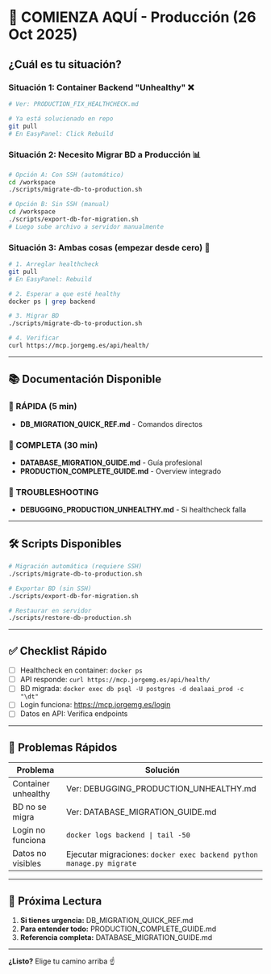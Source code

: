 # 🚀 COMIENZA AQUÍ - Producción (26 Oct 2025)

## ¿Cuál es tu situación?

### Situación 1: Container Backend "Unhealthy" ❌
```bash
# Ver: PRODUCTION_FIX_HEALTHCHECK.md

# Ya está solucionado en repo
git pull
# En EasyPanel: Click Rebuild
```

### Situación 2: Necesito Migrar BD a Producción 📊
```bash
# Opción A: Con SSH (automático)
cd /workspace
./scripts/migrate-db-to-production.sh

# Opción B: Sin SSH (manual)
cd /workspace
./scripts/export-db-for-migration.sh
# Luego sube archivo a servidor manualmente
```

### Situación 3: Ambas cosas (empezar desde cero) 🎯
```bash
# 1. Arreglar healthcheck
git pull
# En EasyPanel: Rebuild

# 2. Esperar a que esté healthy
docker ps | grep backend

# 3. Migrar BD
./scripts/migrate-db-to-production.sh

# 4. Verificar
curl https://mcp.jorgemg.es/api/health/
```

---

## 📚 Documentación Disponible

### 🎯 RÁPIDA (5 min)
- **DB_MIGRATION_QUICK_REF.md** - Comandos directos

### 📖 COMPLETA (30 min)
- **DATABASE_MIGRATION_GUIDE.md** - Guía profesional
- **PRODUCTION_COMPLETE_GUIDE.md** - Overview integrado

### 🔧 TROUBLESHOOTING
- **DEBUGGING_PRODUCTION_UNHEALTHY.md** - Si healthcheck falla

---

## 🛠️ Scripts Disponibles

```bash
# Migración automática (requiere SSH)
./scripts/migrate-db-to-production.sh

# Exportar BD (sin SSH)
./scripts/export-db-for-migration.sh

# Restaurar en servidor
./scripts/restore-db-production.sh
```

---

## ✅ Checklist Rápido

- [ ] Healthcheck en container: `docker ps`
- [ ] API responde: `curl https://mcp.jorgemg.es/api/health/`
- [ ] BD migrada: `docker exec db psql -U postgres -d dealaai_prod -c "\dt"`
- [ ] Login funciona: https://mcp.jorgemg.es/login
- [ ] Datos en API: Verifica endpoints

---

## 🚨 Problemas Rápidos

| Problema | Solución |
|----------|----------|
| Container unhealthy | Ver: DEBUGGING_PRODUCTION_UNHEALTHY.md |
| BD no se migra | Ver: DATABASE_MIGRATION_GUIDE.md |
| Login no funciona | `docker logs backend \| tail -50` |
| Datos no visibles | Ejecutar migraciones: `docker exec backend python manage.py migrate` |

---

## 📖 Próxima Lectura

1. **Si tienes urgencia:** DB_MIGRATION_QUICK_REF.md
2. **Para entender todo:** PRODUCTION_COMPLETE_GUIDE.md
3. **Referencia completa:** DATABASE_MIGRATION_GUIDE.md

---

**¿Listo?** Elige tu camino arriba ☝️
